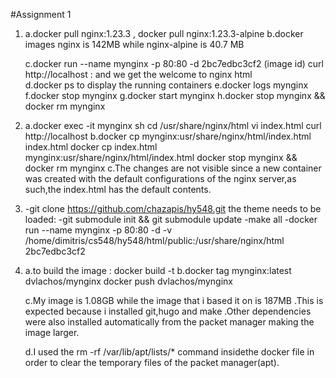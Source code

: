 #Assignment 1

1.
    a.docker pull nginx:1.23.3 , docker pull nginx:1.23.3-alpine
    b.docker images 
        nginx is 142MB while nginx-alpine is 40.7 MB
    
    c.docker run --name mynginx -p 80:80 -d  2bc7edbc3cf2 (image id)
      curl http://localhost : and we get the welcome to nginx       html       
    d.docker ps to display the running containers
    e.docker logs mynginx
    f.docker stop mynginx
    g.docker start mynginx
    h.docker stop mynginx && docker rm mynginx

2.
    a.docker exec -it mynginx sh
      cd /usr/share/nginx/html
      vi index.html
      curl http://localhost
    b.docker cp mynginx:usr/share/nginx/html/index.html index.html
      docker cp index.html mynginx:usr/share/nginx/html/index.html
      docker stop mynginx && docker rm mynginx
    c.The changes are not visible since a new container was created with the default configurations of the nginx server,as such,the index.html has the default contents.

3.
    -git clone https://github.com/chazapis/hy548.git
    the theme needs to be loaded:
    -git submodule init && git submodule update
    -make all
    -docker run --name mynginx -p 80:80 -d -v /home/dimitris/cs548/hy548/html/public:/usr/share/nginx/html 2bc7edbc3cf2
    

4.
    a.to build the image : docker build -t <directory containing the Dockerfile>
    b.docker tag mynginx:latest dvlachos/mynginx
      docker push dvlachos/mynginx

    c.My image is 1.08GB while the image that i based it on is 187MB .This is expected because i installed git,hugo and make .Other dependencies were also installed automatically from the packet manager making the image larger.
    
    d.I used the rm -rf /var/lib/apt/lists/* command insidethe docker file in order to clear the temporary files of the packet manager(apt).


